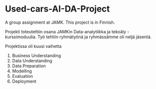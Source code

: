 # Used-cars-AI-DA-Project

A group assignment at JAMK. This project is in Finnish.

Projekti toteutettiin osana JAMKin Data-analytiikka ja tekoäly -kurssimoduulia. Työ tehtiin ryhmätyönä ja ryhmässämme oli neljä jäsentä. 

Projektissa oli kuusi vaihetta
  1. Business Understanding
  2. Data Understanding
  3. Data Preparation
  4. Modelling
  5. Evaluation
  6. Deployment


